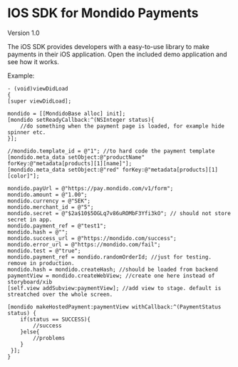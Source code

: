 IOS SDK for Mondido Payments
=======

Version 1.0


The iOS SDK provides developers with a easy-to-use library to make payments in their iOS application. 
Open the included demo application and see how it works.

Example:

    - (void)viewDidLoad
    {
    [super viewDidLoad];

    mondido = [[MondidoBase alloc] init];
    [mondido setReadyCallback:^(NSInteger status){
        //do something when the payment page is loaded, for example hide spinner etc.
    }];

    //mondido.template_id = @"1"; //to hard code the payment template
    [mondido.meta_data setObject:@"productName" forKey:@"metadata[products][1][name]"];
    [mondido.meta_data setObject:@"red" forKey:@"metadata[products][1][color]"];
    
    mondido.payUrl = @"https://pay.mondido.com/v1/form";
    mondido.amount = @"1.00";
    mondido.currency = @"SEK";
    mondido.merchant_id = @"5";
    mondido.secret = @"$2a$10$5OGLq7v86uROMbF3Yfi3kO"; // should not store secret in app.
    mondido.payment_ref = @"test1";
    mondido.hash = @"";
    mondido.success_url = @"https://mondido.com/success";
    mondido.error_url = @"https://mondido.com/fail";
    mondido.test = @"true";
    mondido.payment_ref = mondido.randomOrderId; //just for testing. remove in production.
    mondido.hash = mondido.createHash; //should be loaded from backend
    paymentView = mondido.createWebView; //create one here instead of storyboard/xib
    [self.view addSubview:paymentView]; //add view to stage. default is streatched over the whole screen.
    
    [mondido makeHostedPayment:paymentView withCallback:^(PaymentStatus status) {
        if(status == SUCCESS){
            //success
        }else{
            //problems
        }
     }];
    }
